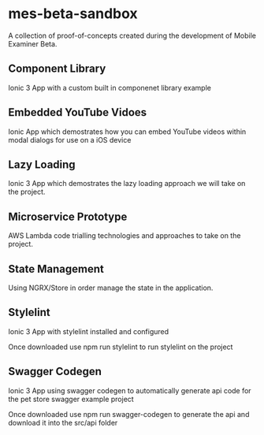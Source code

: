 # mes-beta-sandbox

A collection of proof-of-concepts created during the development of Mobile Examiner Beta.

## Component Library

Ionic 3 App with a custom built in componenet library example

## Embedded YouTube Vidoes

Ionic App which demostrates how you can embed YouTube videos within modal dialogs for use on a iOS device

## Lazy Loading

Ionic 3 App which demostrates the lazy loading approach we will take on the project.

## Microservice Prototype

AWS Lambda code trialling technologies and approaches to take on the project.

## State Management

Using NGRX/Store in order manage the state in the application.

## Stylelint

Ionic 3 App with stylelint installed and configured

Once downloaded use npm run stylelint to run stylelint on the project

## Swagger Codegen

Ionic 3 App using swagger codegen to automatically generate api code for the pet store swagger example project

Once downloaded use npm run swagger-codegen to generate the api and download it into the src/api folder
